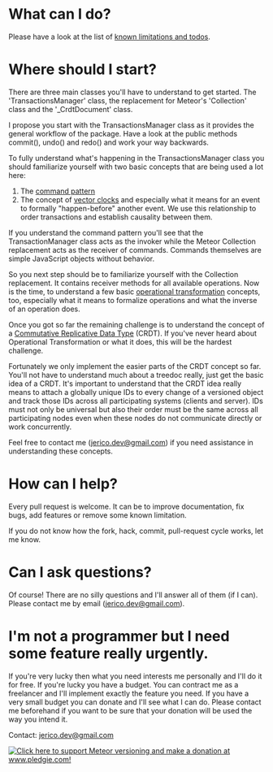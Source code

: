 # What can I do?

Please have a look at the list of [known limitations and todos](https://github.com/jerico-dev/meteor-versioning#known-limitations--todos).


# Where should I start?

There are three main classes you'll have to understand to get started. The 'TransactionsManager' class, the replacement for Meteor's 'Collection' class and the '_CrdtDocument' class.

I propose you start with the TransactionsManager class as it provides the general workflow of the package. Have a look at the public methods commit(), undo() and redo() and work your way backwards.

To fully understand what's happening in the TransactionsManager class you should familiarize yourself with two basic concepts that are being used a lot here:
 1. The [command pattern](https://en.wikipedia.org/wiki/Command_pattern)
 2. The concept of [vector clocks](https://en.wikipedia.org/wiki/Vector_clock) and especially what it means for an event to formally "happen-before" another event. We use this relationship to order transactions and establish causality between them.

If you understand the command pattern you'll see that the TransactionManager class acts as the invoker while the Meteor Collection replacement acts as the receiver of commands. Commands themselves are simple JavaScript objects without behavior.

So you next step should be to familiarize yourself with the Collection replacement. It contains receiver methods for all available operations. Now is the time, to understand a few basic [operational transformation](https://en.wikipedia.org/wiki/Operational_transformation) concepts, too, especially what it means to formalize operations and what the inverse of an operation does.

Once you got so far the remaining challenge is to understand the concept of a [Commutative Replicative Data Type](http://hal.inria.fr/docs/00/44/59/75/PDF/icdcs09-treedoc.pdf) (CRDT). If you've never heard about Operational Transformation or what it does, this will be the hardest challenge.

Fortunately we only implement the easier parts of the CRDT concept so far. You'll not have to understand much about a treedoc really, just get the basic idea of a CRDT. It's important to understand that the CRDT idea really means to attach a globally unique IDs to every change of a versioned object and track those IDs across all participating systems (clients and server). IDs must not only be universal but also their order must be the same across all participating nodes even when these nodes do not communicate directly or work concurrently.

Feel free to contact me (jerico.dev@gmail.com) if you need assistance in understanding these concepts.


# How can I help?

Every pull request is welcome. It can be to improve documentation, fix bugs, add features or remove some known limitation.

If you do not know how the fork, hack, commit, pull-request cycle works, let me know.


# Can I ask questions?

Of course! There are no silly questions and I'll answer all of them (if I can). Please contact me by email (jerico.dev@gmail.com).


# I'm not a programmer but I need some feature really urgently.

If you're very lucky then what you need interests me personally and I'll do it for free. If you're lucky you have a budget. You can contract me as a freelancer and I'll implement exactly the feature you need. If you have a very small budget you can donate and I'll see what I can do. Please contact me beforehand if you want to be sure that your donation will be used the way you intend it.

Contact: jerico.dev@gmail.com

<a href='http://www.pledgie.com/campaigns/19414'>
  <img alt='Click here to support Meteor versioning and make a donation at www.pledgie.com!'
    src='http://www.pledgie.com/campaigns/19414.png?skin_name=chrome' border='0' />
</a>

